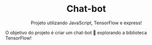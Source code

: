 <h1 align="center">Chat-bot</h1>

<div>
  <p align="center">Projeto utilizando JavaScript, TensorFlow e express!</p>
</div>

O objetivo do projeto é criar um chat-bot 🤖 explorando a biblioteca TensorFlow!

